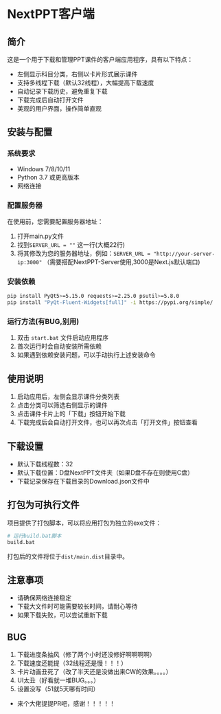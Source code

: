 # NextPPT客户端

## 简介

这是一个用于下载和管理PPT课件的客户端应用程序，具有以下特点：

- 左侧显示科目分类，右侧以卡片形式展示课件
- 支持多线程下载（默认32线程），大幅提高下载速度
- 自动记录下载历史，避免重复下载
- 下载完成后自动打开文件
- 美观的用户界面，操作简单直观

## 安装与配置

### 系统要求

- Windows 7/8/10/11
- Python 3.7 或更高版本
- 网络连接

### 配置服务器

在使用前，您需要配置服务器地址：

1. 打开main.py文件
2. 找到`SERVER_URL = ""` 这一行(大概22行)
3. 将其修改为您的服务器地址，例如：`SERVER_URL = "http://your-server-ip:3000"`   （需要搭配NextPPT-Server使用,3000是Next.js默认端口)

### 安装依赖

```bash
pip install PyQt5>=5.15.0 requests>=2.25.0 psutil>=5.8.0
pip install "PyQt-Fluent-Widgets[full]" -i https://pypi.org/simple/
```

### 运行方法(有BUG,别用)

1. 双击 `start.bat` 文件启动应用程序
2. 首次运行时会自动安装所需依赖
3. 如果遇到依赖安装问题，可以手动执行上述安装命令

## 使用说明

1. 启动应用后，左侧会显示课件分类列表
2. 点击分类可以筛选右侧显示的课件
3. 点击课件卡片上的「下载」按钮开始下载
4. 下载完成后会自动打开文件，也可以再次点击「打开文件」按钮查看

## 下载设置

- 默认下载线程数：32
- 默认下载位置：D盘NextPPT文件夹（如果D盘不存在则使用C盘）
- 下载记录保存在下载目录的Download.json文件中

## 打包为可执行文件

项目提供了打包脚本，可以将应用打包为独立的exe文件：

```bash
# 运行build.bat脚本
build.bat
```

打包后的文件将位于`dist/main.dist`目录中。

## 注意事项

- 请确保网络连接稳定
- 下载大文件时可能需要较长时间，请耐心等待
- 如果下载失败，可以尝试重新下载

## BUG

  1. 下载进度条抽风（修了两个小时还没修好啊啊啊啊）
  2. 下载速度还能提（32线程还是慢！！！）
  3. 卡片动画丑死了（改了半天还是没做出来CW的效果。。。。）
  4. UI太丑（好看就一堆BUG。。。）
  5. 设置没写（51就5天哪有时间）
  - 来个大佬提提PR吧，感谢！！！！！
